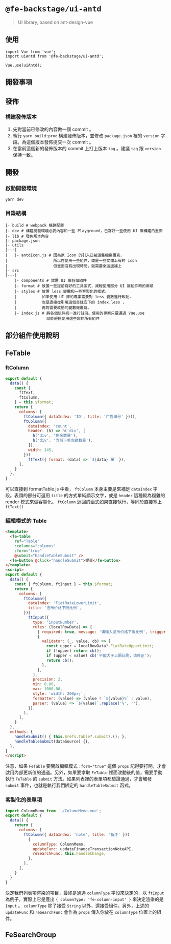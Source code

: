 # `@fe-backstage/ui-antd`
> UI library, based on ant-design-vue

## 使用

```
import Vue from 'vue';
import uiAntd from '@fe-backstage/ui-antd';

Vue.use(uiAntd);
```

## 開發事項

## 發佈
### 構建發佈版本
1. 先對當前已修改的內容做一個 commit 。
2. 執行 `yarn build:prod` 構建發佈版本，並修改 `package.json` 裡的 `version` 字段。為這個版本發佈提交一次 commit 。
3. 在當前這個新的發佈版本的 commit 上打上版本 `tag` 。建議 `tag` 跟 `version` 保持一致。

## 開發
### 啟動開發環境
```sh
yarn dev
```
### 目錄結構
```
|- build # webpack 構建配置
|- dev # 構建開發環境必要內容和一些 Playground，已寫好一些使用 UI 庫構建的畫面
|- lib # 發佈版本內容
|- package.json
|- utils
|---|
|   |- antdIcon.js # 因為原 Icon 的引入已被這隻檔案覆寫，
|                    所以在使用一些組件，或是一些文檔上有的 icon
|                    但畫面沒有出現時間，就需要來這邊補上
|- src
|---|
    |- components # 放置 UI 庫各個組件
    |- format # 放置一些提前寫好的工具函式，減輕使用部分 UI 庫組件時的麻煩
    |- styles # 放置 less 變數和一些客製化的樣式。
    |           如果使用 UI 庫的專案需要對 less 變數進行改動，
    |           也是直接從引用這個目錄底下的 index.less ，
    |           再對需要改動的變數做覆寫。
    |- index.js # 將各個組件統一進行註冊。使用的專案只要通過 Vue.use
                  就能輕鬆使用這些寫的所有組件
```

## 部分組件使用說明

## FeTable

### ftColumn
```js
export default {
  data() {
    const {
      ftText,
      ftColumn,
    } = this.$format;
    return {
      columns: [
        ftColumn({ dataIndex: 'ID', title: '广告编号' })(),
        ftColumn({
          dataIndex: 'count',
          header: (h) => h('div', [
            h('div', '剩余数量'),
            h('div', '当前下单冻结数量'),
          ]),
          width: 145,
        })(
          ftText({ format: (data) => `${data} 單` }),
      ],
    }
  },
}
```
可以直接到 formatTable.js 中看， `ftColumn` 本身主要是來補足 `dataIndex` 字段。表頭的部分可選用 `title` 的方式單純顯示文字，或是 `header` 這種較為複雜的 render 模式來做客製化。 `ftColumn` 返回的函式如果直接執行，等同於直接塞上 `ftText()`

### 編輯模式的 Table
```html
<template>
  <fe-table
    ref="Table"
    :columns="columns"
    :form="true"
    @submit="handleTableSubmit" />
  <fe-button @click="handleSubmit">提交</fe-button>
</template>
<script>
export default {
  data() {
    const { ftColumn, ftInput } = this.$format;
    return {
      columns: [
        ftColumn({
          dataIndex: 'FiatRateLowerLimit',
          title: '法币价格下限比例',
        })(
          ftInput({
            type: 'inputNumber',
            rules: (localRowData) => [
              { required: true, message: '请输入法币价格下限比例', trigger: 'change' },
              {
                validator: (_, value, cb) => {
                  const upper = localRowData?.FiatRateUpperLimit;
                  if (!upper) return cb();
                  if (upper < value) cb('不能大于上限比例，请修正');
                  return cb();
                },
              },
            ],
            precision: 2,
            min: 0.00,
            max: 1000.00,
            style: 'width: 200px;',
            formatter: (value) => (value ? `${value}%` : value),
            parser: (value) => `${value}`.replace('%', ''),
          }),
        ),
      ],
    }
  },
  methods: {
    handleSubmit() { this.$refs.Table?.submit?.(); },
    handleTableSubmit(dataSource) {},
  },
}
</script>
```
注意，如果 `FeTable` 要開啟編輯模式 `:form="true"` 這個 `props` 記得要打開，才會啟用內部更新值的通道。另外，如果要拿取 `FeTable` 裡面改動後的值，需要手動執行 `FeTable` 的 `submit` 方法。如果列表裡的表單項都驗證通過，才會觸發 `submit` 事件，也就是執行我們綁定的 `handleTableSubmit` 函式。

### 客製化的表單項
```js
import ColumnMemo from './ColumnMemo.vue';
export default {
  data() {
    return {
      columns: [
        ftColumn({ dataIndex: 'note', title: '备注' })(
          {
            columnType: ColumnMemo,
            updateFunc: updateFinanceTransactionNoteAPI,
            reSearchFunc: this.handleChange,
          },
        ),
      ],
    }
  }
}
```
決定我們列表項渲染的項目，最終是通過 `columnType` 字段來決定的，以 `ftInput` 為例子，實際上它是產出 `{ columnType: 'fe-column-input' }` 來決定渲染的是 `Input` 。 `columnType` 除了接受 `String` 以外，還接受組件。另外，上述的 `updateFunc` 和 `reSearchFunc` 會作為 `props` 傳入你放在 `columnType` 位置上的組件。

## FeSearchGroup